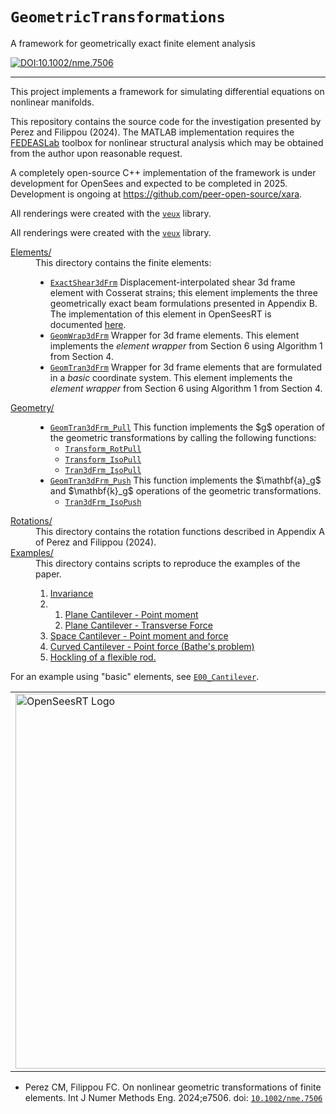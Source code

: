 # `GeometricTransformations`


A framework for geometrically exact finite element analysis

[![DOI:10.1002/nme.7506](https://zenodo.org/badge/DOI/10.1002/nme.7506.svg)](https://doi.org/10.1002/nme.7506)

--------------------------------------------------

This project implements a framework for simulating differential equations on
nonlinear manifolds. 
<!--
Theoretical developments give rise to a modular computational
framework for composing coordinate transformations and manifold
parameterizations. 
-->
This repository contains the source code for the investigation presented by Perez and Filippou (2024).
The MATLAB implementation requires the [FEDEASLab](https://fedeas.net) toolbox for nonlinear structural analysis
which may be obtained from the author upon reasonable request.

A completely open-source C++ implementation of the framework is under development 
for OpenSees and expected to be completed in 2025. Development is ongoing
at https://github.com/peer-open-source/xara.

All renderings were created with the [`veux`](https://veux.io) library.

All renderings were created with the [`veux`](https://veux.io) library.

<dl>
<dt><a href="./Elements">Elements/</a></dt>
<dd>This directory contains the finite elements:
  <ul> 
    <li><a href="./Elements/ExactShear3dFrm.m"><code>ExactShear3dFrm</code></a> 
       Displacement-interpolated shear 3d frame element with Cosserat strains; 
       this element implements the three geometrically exact beam formulations 
       presented in Appendix B. The implementation of this element in OpenSeesRT is documented <a href="https://opensees.stairlab.io/user/manual/model/elements/frame/ExactFrame.html">here</a>.
    </li>
    <li><a href="./Elements/GeomWrap3dFrm.m"><code>GeomWrap3dFrm</code></a> Wrapper for 3d frame elements. This element
       implements the <em>element wrapper</em> from Section 6 using Algorithm 1
       from Section 4.
    </li>
    <li><a href="./Elements/GeomTran3dFrm.m"><code>GeomTran3dFrm</code></a> Wrapper for 3d frame elements
       that are formulated in a <em>basic</em> coordinate system. This element
       implements the <em>element wrapper</em> from Section 6 using Algorithm 1
       from Section 4.
    </li>
  </ul>
</dd>
<dt><a href="./Geometry">Geometry/</a></dt>
<dd>
  <ul>
    <li><a href="/claudioperez/FiniteRotationLab/blob/master/Geometry/GeomTran3dFrm_Pull.m"><code>GeomTran3dFrm_Pull</code></a>
    This function implements the $g$ operation of the geometric transformations by calling the following functions:
    <ul>
      <li><a href="/claudioperez/FiniteRotationLab/blob/master/Geometry/Transform_RotPull.m"><code>Transform_RotPull</code></a></li>
      <li><a href="/claudioperez/FiniteRotationLab/blob/master/Geometry/Transform_IsoPull.m"><code>Transform_IsoPull</code></a></li>
      <li><a href="/claudioperez/FiniteRotationLab/blob/master/Geometry/Tran3dFrm_IsoPull.m"><code>Tran3dFrm_IsoPull</code></a></li>
    </ul>
    </li>
    <li><a href="/claudioperez/FiniteRotationLab/blob/master/Geometry/GeomTran3dFrm_Push.m"><code>GeomTran3dFrm_Push</code></a>
    This function implements the $\mathbf{a}_g$ and $\mathbf{k}_g$ operations of the geometric transformations.
    <ul>
      <li><a href="/claudioperez/FiniteRotationLab/blob/master/Geometry/Tran3dFrm_IsoPush.m"><code>Tran3dFrm_IsoPush</code></a></li>
    </ul>
    </li>
  </ul>
</dd>
<dt><a href="./Rotations">Rotations/</a></dt>
<dd>This directory contains the rotation functions described in Appendix A of Perez and Filippou (2024).
</dd>

<dt><a href="./Examples">Examples/</a></dt>
<dd>
  This directory contains scripts to reproduce the examples of the paper.
  <ol>
  <li><a href="./Examples/E10_Invariance.m">Invariance</a></li>
  <li><ol>
      <li><a href="./Examples/E21_PlaneMoment.m">Plane Cantilever - Point moment</a></li>
      <li><a href="./Examples/E22_PlaneTransverse.m">Plane Cantilever - Transverse Force</a></li>
  </ol></li>
  <li><a href="./Examples/E30_HelicalForms.m">Space Cantilever - Point moment and force</a></li>
  <li><a href="./Examples/E40_BatheCantilever.m">Curved Cantilever - Point force (Bathe's problem)</a></li>
  <li><a href="./Examples/E50_Hockling.m">Hockling of a flexible rod.</a></li>
  </ol>
</dd>
</dl>

For an example using "basic" elements, see <a href="./Examples/E00_Cantilever.m"><code>E00_Cantilever</code></a>.

<table align="center" style="border: 0;">
 <tr style="background-color:rgba(0, 0, 0, 0);">
  <td style="background-color:rgba(0, 0, 0, 0);" colspan="3">
    <a>
    <img src="./Figures/Figure_4a.png" 
         width="600" alt="OpenSeesRT Logo">
    </a>
  </td>
 </tr>
</table>


- Perez CM, Filippou FC. On nonlinear geometric transformations of finite elements. Int
  J Numer Methods Eng. 2024;e7506. doi: [`10.1002/nme.7506`](https://doi.org/10.1002/nme.7506)


